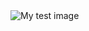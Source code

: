 <html>
  <head>
    <meta charset="utf-8" />
    <title>내 두번째 포트폴리오</title>
  </head>
  <body>
    <div class=></div>
        <section1>
    <img src="images/firefox-icon.png" alt="My test image" />
  </body>
</html>